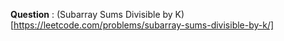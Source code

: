 **Question** : (Subarray Sums Divisible by K)[https://leetcode.com/problems/subarray-sums-divisible-by-k/]